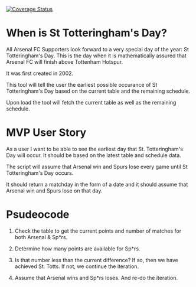 [![Coverage Status](https://coveralls.io/repos/github/michaelkunc/st_totteringhams_day/badge.svg?branch=master)](https://coveralls.io/github/michaelkunc/st_totteringhams_day?branch=master)

# When is St Totteringham's Day?
All Arsenal FC Supporters look forward to a very special day of the year: St Totteringham's Day. This is the day when it is mathematically assured that Arsenal FC will finish above Tottenham Hotspur.

It was first created in 2002.

This tool will tell the user the earliest possible occurance of St Totteringham's Day based on the current table and the remaining schedule.

Upon load the tool will fetch the current table as well as the remaining schedule.

# MVP User Story

As a user I want to be able to see the earliest day that St. Totteringham's Day will occur. It should be based on the latest table and schedule data.

The script will assume that Arsenal win and Spurs lose every game until St Totteringham's Day occurs.

It should return a matchday in the form of a date and it should assume that Arsenal win and Spurs lose on that day.

# Psudeocode

1. Check the table to get the current points and number of matches for both Arsenal & Sp*rs.

2. Determine how many points are available for Sp*rs.

3. Is that number less than the current difference? If so, then we have achieved St. Totts. If not, we continue the iteration.

4. Assume that Arsenal wins and Sp*rs loses. And re-do the iteration.
